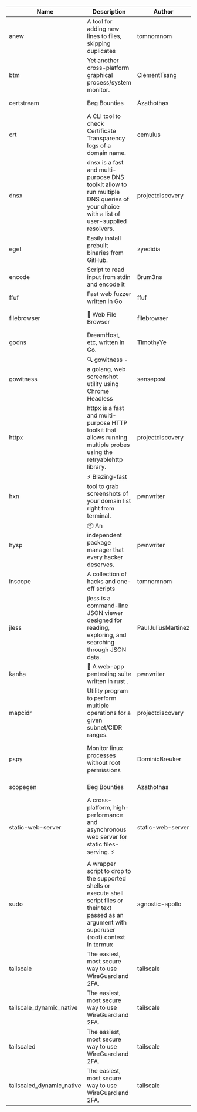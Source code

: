 | Name | Description | Author | Repository | Stars | Version | Updated | Size | SHA256SUM | B3SUM | Source | Language | License |
| ---- | ----------- | ------ | ---------- | ----- | ------- | ------- | ---- | --- | ------ | --------|-------- | ------- |
| anew | A tool for adding new lines to files, skipping duplicates | tomnomnom | [https://github.com/tomnomnom/anew](https://github.com/tomnomnom/anew) | 1098 | v0.1.1 | 2022-03-15T22:35:31Z | 1.41 MB | d69806402a452b447c775b0f38ad9f6600503395417f36ad1d6153a51927b15c | ab87a02206b3dbfe7e521b53707a76f2f00173a7e828ac91d53c537ee28428ca | https://raw.githubusercontent.com/Azathothas/Toolpacks/main/aarch64_arm64_v8a_Android/anew | Go | MIT License |
| btm | Yet another cross-platform graphical process/system monitor. | ClementTsang | [https://github.com/ClementTsang/bottom](https://github.com/ClementTsang/bottom) | 8074 | 0.9.6 | 2023-08-27T01:43:44Z | 3.08 MB | 9ca134264a621ce9dadb4b5dde3b98f5bc0f7c5dc753908ca17c571b8c04733e | ce7f002226079b7de19230032a3a92e0f7f1fd7a6d6f5a6df632bfa40a8dde59 | https://raw.githubusercontent.com/Azathothas/Toolpacks/main/aarch64_arm64_v8a_Android/btm | Rust | MIT License |
| certstream |  Beg Bounties | Azathothas | [https://github.com/Azathothas/Arsenal](https://github.com/Azathothas/Arsenal) | 9 | null |  | 4.54 MB | 390b12933f451e5f6663c9d801dcf74b39f3a7a73eefc6200151fcd31726aedf | af33c56959bf8925775a01e25de7de2d9162c29bf96da10a83b07cb7109879ab | https://raw.githubusercontent.com/Azathothas/Toolpacks/main/aarch64_arm64_v8a_Android/certstream | Shell | null |
| crt | A CLI tool to check Certificate Transparency logs of a domain name. | cemulus | [https://github.com/cemulus/crt](https://github.com/cemulus/crt) | 63 | v0.1.0 | 2022-03-08T21:41:54Z | 4.63 MB | 7584c4dc9a41e99572a1c2c6320a9496b4810e9a0c62e70162c3eacec1a3b954 | e669268122d93bb6c62e6cedc3cc25104a75409ff441d51de490374bb44e6e76 | https://raw.githubusercontent.com/Azathothas/Toolpacks/main/aarch64_arm64_v8a_Android/crt | Go | Apache License 2.0 |
| dnsx | dnsx is a fast and multi-purpose DNS toolkit allow to run multiple DNS queries of your choice with a list of user-supplied resolvers. | projectdiscovery | [https://github.com/projectdiscovery/dnsx](https://github.com/projectdiscovery/dnsx) | 1808 | v1.1.6 | 2023-11-11T19:20:44Z | 24.79 MB | 8cae14fdfdbf5583749e144d7640ab09f416dd2ba70cb10d5f1590107f520fac | 30a56ce1b6e084073f2c41d27a45120562ac09258803f4a50f951ddc75e318e6 | https://raw.githubusercontent.com/Azathothas/Toolpacks/main/aarch64_arm64_v8a_Android/dnsx | Go | MIT License |
| eget | Easily install prebuilt binaries from GitHub. | zyedidia | [https://github.com/zyedidia/eget](https://github.com/zyedidia/eget) | 643 | v1.3.3 | 2023-02-22T05:15:46Z | 6.49 MB | 00acd77062ec920fdb221d7aa3890739605799d6f3f9528e9a9a5d48138e8ca2 | f0fd47d2f55aa15363677dd2c935e21cb5bfa988244f6f3860d7e6db19fb669c | https://raw.githubusercontent.com/Azathothas/Toolpacks/main/aarch64_arm64_v8a_Android/eget | Go | MIT License |
| encode | Script to read input from stdin and encode it | Brum3ns | [https://github.com/Brum3ns/encode](https://github.com/Brum3ns/encode) | 18 | null |  | 2.49 MB | dbbe77fc44a64ce09587fe068ae1526d75aa3ce714c681bb71afddb35ceb8c2c | 505e1fbf2b8710dbfa3f74a7bbac5e50bc1e0f16e16e9fbcbe72aceed8ab02ad | https://raw.githubusercontent.com/Azathothas/Toolpacks/main/aarch64_arm64_v8a_Android/encode | Go | MIT License |
| ffuf | Fast web fuzzer written in Go | ffuf | [https://github.com/ffuf/ffuf](https://github.com/ffuf/ffuf) | 10620 | v2.1.0 | 2023-09-16T12:23:19Z | 8.18 MB | e48ee0d3dc6e36b79bc6a6c40449c921352b764e50e5f6d07000a9723a139d3a | f2905fc285b04cf80e70f028844abbdca2c81661ba0b0a85d4a8f24ba365dc4e | https://raw.githubusercontent.com/Azathothas/Toolpacks/main/aarch64_arm64_v8a_Android/ffuf | Go | MIT License |
| filebrowser | 📂 Web File Browser | filebrowser | [https://github.com/filebrowser/filebrowser](https://github.com/filebrowser/filebrowser) | 21761 | v2.26.0 | 2023-11-02T21:58:20Z | 13.29 MB | 4aac1264a01595473bceecaa3d2c0593c39158e6f2e67d0538871b2e0736b768 | 14c8c421612f4b908e5702bb797a5302a73654424c54ff3834721d66f777582a | https://raw.githubusercontent.com/Azathothas/Toolpacks/main/aarch64_arm64_v8a_Android/filebrowser | Go | Apache License 2.0 |
| godns |  DreamHost, etc, written in Go. | TimothyYe | [https://github.com/TimothyYe/godns](https://github.com/TimothyYe/godns) | 1380 | v3.0.4 | 2023-10-22T12:12:07Z | 11.80 MB | 879ec80b9da0f30239be1ae8bc9c2e3a4aa4708811142e086a9f4946cfd2d8c5 | cbeec619eff5cbf7d0f577cd68ff777252c0e55849d779998307f2d96653d884 | https://raw.githubusercontent.com/Azathothas/Toolpacks/main/aarch64_arm64_v8a_Android/godns | Go | Apache License 2.0 |
| gowitness | 🔍 gowitness - a golang, web screenshot utility using Chrome Headless | sensepost | [https://github.com/sensepost/gowitness](https://github.com/sensepost/gowitness) | 2464 | 2.5.1 | 2023-10-29T11:11:30Z | 25.96 MB | f635c90d0705ce2b8c56ec643e25a3d71f03c5b3b664e444a309bdb123178b78 | 5d9cc8c30b4f2df657bc8ca64bc8362a939706dd8052ad9934542bab425d778c | https://raw.githubusercontent.com/Azathothas/Toolpacks/main/aarch64_arm64_v8a_Android/gowitness | Go | GNU General Public License v3.0 |
| httpx | httpx is a fast and multi-purpose HTTP toolkit that allows running multiple probes using the retryablehttp library. | projectdiscovery | [https://github.com/projectdiscovery/httpx](https://github.com/projectdiscovery/httpx) | 6196 | v1.3.7 | 2023-11-13T07:26:10Z | 39.73 MB | fe436873b39afdd466e81cc180c455369c04c20bdf965f1acaa06a696e5bfa9d | 0517a36cf212790dc9ed7c404e242b10db6fa7c5b06b20c2a1755ec8270b542e | https://raw.githubusercontent.com/Azathothas/Toolpacks/main/aarch64_arm64_v8a_Android/httpx | Go | MIT License |
| hxn | ⚡ Blazing-fast tool to grab screenshots of your domain list right from terminal. | pwnwriter | [https://github.com/pwnwriter/haylxon](https://github.com/pwnwriter/haylxon) | 349 | v0.1.9 | 2023-11-03T07:24:19Z | 6.01 MB | ba70c7e865d1b2efe54f86388f2f4d3cec9044243104abb3b86e6fa588ffea12 | 8b953861777ddcd1b5c6048a73f7f6653abb6f8729cf30f23869bb5da157b209 | https://raw.githubusercontent.com/Azathothas/Toolpacks/main/aarch64_arm64_v8a_Android/hxn | Rust | MIT License |
| hysp | 📦 An independent package manager that every hacker deserves. | pwnwriter | [https://github.com/pwnwriter/hysp](https://github.com/pwnwriter/hysp) | 372 | v0.1.2 | 2023-12-13T15:03:18Z | 3.24 MB | b8e88705eaf4564fafd66a85ace09aff703f66c1cea01a32d598d7f6fd035c28 | 955c444616dcb9930ba1f3dc2ed325d65265e6389b922a209c82c4cfa45b00f9 | https://raw.githubusercontent.com/Azathothas/Toolpacks/main/aarch64_arm64_v8a_Android/hysp | Rust | MIT License |
| inscope | A collection of hacks and one-off scripts | tomnomnom | [https://github.com/tomnomnom/hacks](https://github.com/tomnomnom/hacks) | 1946 | null |  | 1.79 MB | 1f2d44a45c905d8b668158b1e8a1a6bbbea7ddb77acd080bed3a7272e40d88ae | 035d5df782081c7cc52f57c15f9968afbb0421771a997990f941e760c9ae2d18 | https://raw.githubusercontent.com/Azathothas/Toolpacks/main/aarch64_arm64_v8a_Android/inscope | Go | null |
| jless | jless is a command-line JSON viewer designed for reading, exploring, and searching through JSON data. | PaulJuliusMartinez | [https://github.com/PaulJuliusMartinez/jless](https://github.com/PaulJuliusMartinez/jless) | 4275 | v0.9.0 | 2023-07-17T02:51:34Z | 1.74 MB | a52d4071c5866a65b5c862057ad453045c515d87c5d5b8c47280c3193cd1da55 | 7eccac7d94292527832b07b0fabdbc42d2e3ed3d0a8eb653148d272e61a06460 | https://raw.githubusercontent.com/Azathothas/Toolpacks/main/aarch64_arm64_v8a_Android/jless | Rust | MIT License |
| kanha | 🦚 A web-app pentesting suite written in rust . | pwnwriter | [https://github.com/pwnwriter/kanha](https://github.com/pwnwriter/kanha) | 216 | v-v0.1.2 | 2023-10-17T16:42:52Z | 2.79 MB | 5aac77175259d93662c4bb5b12d79dc07d9f9116ba4ac0cfcb8bf353637376a3 | 6bb6d1ec95da832562b57489cf5d00b517522928a00ba777b8e37bd8eabcd690 | https://raw.githubusercontent.com/Azathothas/Toolpacks/main/aarch64_arm64_v8a_Android/kanha | Rust | MIT License |
| mapcidr | Utility program to perform multiple operations for a given subnet/CIDR ranges. | projectdiscovery | [https://github.com/projectdiscovery/mapcidr](https://github.com/projectdiscovery/mapcidr) | 864 | v1.1.16 | 2023-11-23T07:59:56Z | 22.09 MB | a7b26dce368f41b9114cd3c06a371ca389510ff0a3f997db950f612ffdd630e1 | a9ee6981636dc0dc177d67053cb84f5f31a28c0c6b2341b5159ada5ec41e50e9 | https://raw.githubusercontent.com/Azathothas/Toolpacks/main/aarch64_arm64_v8a_Android/mapcidr | Go | MIT License |
| pspy | Monitor linux processes without root permissions | DominicBreuker | [https://github.com/DominicBreuker/pspy](https://github.com/DominicBreuker/pspy) | 4263 | v1.2.1 | 2023-01-17T21:10:08Z | 3.48 MB | e0dc4606af5a1fba0958e60635f35eebb199ec0690264768e2490689b04a3eca | fe3463b9bc1ed5bee20d2fd01cbd4f050d8139c9e27d12802a0128f869c67a9e | https://raw.githubusercontent.com/Azathothas/Toolpacks/main/aarch64_arm64_v8a_Android/pspy | Go | GNU General Public License v3.0 |
| scopegen |  Beg Bounties | Azathothas | [https://github.com/Azathothas/Arsenal](https://github.com/Azathothas/Arsenal) | 9 | null |  | 1.54 MB | a96daccc40725ab3a39df1475643d9c1d113fd810ef4acf7b1620381f288e70e | 061a2ecc35c91c7b804129ae2302e83c229409a9cd1aeb916d81660573ca9a37 | https://raw.githubusercontent.com/Azathothas/Toolpacks/main/aarch64_arm64_v8a_Android/scopegen | Shell | null |
| static-web-server | A cross-platform, high-performance and asynchronous web server for static files-serving. ⚡ | static-web-server | [https://github.com/static-web-server/static-web-server](https://github.com/static-web-server/static-web-server) | 933 | v2.24.1 | 2023-11-14T23:15:43Z | 6.40 MB | 0d8df2b3e8795bc8625cfd7ac342043a2898788b092029d1b7968dd4c09b9f91 | 8c0071186430e9c7c829f6311e906ed50ac9e902b605f3d8b9177cde8f646043 | https://raw.githubusercontent.com/Azathothas/Toolpacks/main/aarch64_arm64_v8a_Android/static-web-server | Rust | Apache License 2.0 |
| sudo | A wrapper script to drop to the supported shells or execute shell script files or their text passed as an argument with superuser (root) context in termux | agnostic-apollo | [https://github.com/agnostic-apollo/sudo](https://github.com/agnostic-apollo/sudo) | 61 | v0.2.0 | 2021-04-10T21:03:11Z | 0.24 MB | 9e56787b3ca489a9eb9e3a64f54944aa92c728d18576972ef7ef6bb10ca6462c | 261a7ec6cf5ed2fbc82f8128f2583eda7faeb8939b9e08143046f0b046e504ae | https://raw.githubusercontent.com/Azathothas/Toolpacks/main/aarch64_arm64_v8a_Android/sudo | Shell | MIT License |
| tailscale | The easiest, most secure way to use WireGuard and 2FA. | tailscale | [https://github.com/tailscale/tailscale](https://github.com/tailscale/tailscale) | 14571 | v1.56.0 | 2023-12-13T20:34:56Z | 10.48 MB | 805d77421f4de5d4dd4c763754557e0d05f82bb0685a3395b4f61e2d80fcbaff | 916f0eb999d9c06d9f7460b501c1c8534e9baf1868a282fb34b22612219fd74c | https://raw.githubusercontent.com/Azathothas/Toolpacks/main/aarch64_arm64_v8a_Android/tailscale | Go | BSD 3-Clause New or Revised License |
| tailscale_dynamic_native | The easiest, most secure way to use WireGuard and 2FA. | tailscale | [https://github.com/tailscale/tailscale](https://github.com/tailscale/tailscale) | 14571 | v1.56.0 | 2023-12-13T20:34:56Z | 10.78 MB | 49132c2a8a408ae4ca43782c609ee23c669efb67ae9dc290668f0a80250e3730 | ba4032e9ad6cf622fdcaa742a905102668270c4a07688ea6a3c4bf8b26dc16d7 | https://raw.githubusercontent.com/Azathothas/Toolpacks/main/aarch64_arm64_v8a_Android/tailscale_dynamic_native | Go | BSD 3-Clause New or Revised License |
| tailscaled | The easiest, most secure way to use WireGuard and 2FA. | tailscale | [https://github.com/tailscale/tailscale](https://github.com/tailscale/tailscale) | 14571 | v1.56.0 | 2023-12-13T20:34:56Z | 19.47 MB | 6b908efd3b0d4465edf50706bccbd36091333f8ec166a68bea6f605059de9b99 | fcd798d10ef194e71bdae2997a310f2ab09fcfecf78047d6071f5905c7e94420 | https://raw.githubusercontent.com/Azathothas/Toolpacks/main/aarch64_arm64_v8a_Android/tailscaled | Go | BSD 3-Clause New or Revised License |
| tailscaled_dynamic_native | The easiest, most secure way to use WireGuard and 2FA. | tailscale | [https://github.com/tailscale/tailscale](https://github.com/tailscale/tailscale) | 14571 | v1.56.0 | 2023-12-13T20:34:56Z | 20.48 MB | 622678ee8526910c8f3204bf689b83c1b7ef5ef9692699f3ea3da73bdc9af240 | e5626707dc1dde212e4596452a4512a2a3e829edb664a4dfc0eb4c532c44c554 | https://raw.githubusercontent.com/Azathothas/Toolpacks/main/aarch64_arm64_v8a_Android/tailscaled_dynamic_native | Go | BSD 3-Clause New or Revised License |
